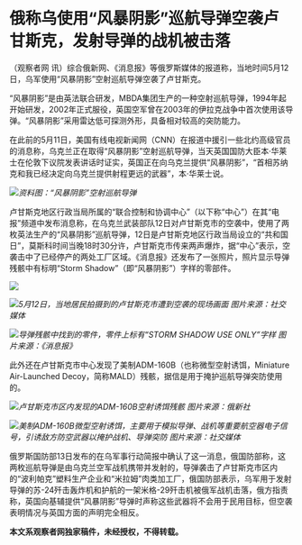 # 俄称乌使用“风暴阴影”巡航导弹空袭卢甘斯克，发射导弹的战机被击落

（观察者网 讯）综合俄新网、《消息报》等俄罗斯媒体的报道称，当地时间5月12日，乌军使用“风暴阴影”空射巡航导弹空袭了卢甘斯克。

“风暴阴影”是由英法联合研发，MBDA集团生产的一种空射巡航导弹，1994年起开始研发，2002年正式服役，英国空军曾在2003年的伊拉克战争中首次使用该导弹。“风暴阴影”采用雷达低可探测外形，具备相对较高的突防能力。

在此前的5月11日，美国有线电视新闻网（CNN）在报道中援引一些北约高级官员的消息称，乌克兰正在取得“风暴阴影”空射巡航导弹，当天英国国防大臣本·华莱士在伦敦下议院发表讲话时证实，英国正在向乌克兰提供“风暴阴影”，“首相苏纳克和我已经决定向乌克兰提供射程更远的武器”，本·华莱士说。

![](https://inews.gtimg.com/newsapp_bt/0/15794407196/1000)_资料图：“风暴阴影”空射巡航导弹_

卢甘斯克地区行政当局所属的“联合控制和协调中心”（以下称“中心”）在其“电报”频道中发布消息称，在乌克兰武装部队12日对卢甘斯克市的空袭中，使用了两枚英法生产的“风暴阴影”巡航导弹，12日是卢甘斯克地区行政当局设立的“共和国日”，莫斯科时间当晚18时30分许，卢甘斯克市传来两声爆炸，据“中心”表示，空袭击中了已经停产的两处工厂区域。《消息报》还发布了一张照片，照片显示导弹残骸中有标明“Storm
Shadow”（即“风暴阴影”）字样的零部件。

![](https://inews.gtimg.com/newsapp_bt/0/15794407197/1000)

![](https://inews.gtimg.com/newsapp_bt/0/15794407199/1000)_5月12日，当地居民拍摄到的卢甘斯克市遭到空袭的现场画面
图片来源：社交媒体_

![](https://inews.gtimg.com/newsapp_bt/0/15794407201/1000)_导弹残骸中找到的零件，零件上标有“STORM
SHADOW USE ONLY”字样 图片来源：《消息报》_

此外还在卢甘斯克市中心发现了美制ADM-160B（也称微型空射诱饵，Miniature Air-Launched
Decoy，简称MALD）残骸，据信是用于掩护巡航导弹突防使用的。

![](https://inews.gtimg.com/newsapp_bt/0/15794407202/1000)_卢甘斯克市区内发现的ADM-160B空射诱饵残骸
图片来源：俄新社_

![](https://inews.gtimg.com/newsapp_bt/0/15794407207/1000)_美制ADM-160B微型空射诱饵，主要用于模拟导弹、战机等重要航空器电子信号，引诱敌方防空武器以掩护战机、导弹突防
图片来源：社交媒体_

俄罗斯国防部13日发布的在乌军事行动简报中确认了这一消息，俄国防部称，这两枚巡航导弹是由乌克兰空军战机携带并发射的，导弹袭击了卢甘斯克市区内的“波利帕克”塑料生产企业和“米拉姆”肉类加工厂，俄国防部表示，乌军用于发射导弹的苏-24歼击轰炸机和护航的一架米格-29歼击机被俄军战机击落，俄方指责称，英国向基辅提供“风暴阴影”导弹时声称这些武器将不会用于民用目标，但空袭表明情况与英国方面的声明完全相反。

**本文系观察者网独家稿件，未经授权，不得转载。**

